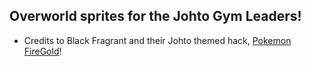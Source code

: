 ## Overworld sprites for the Johto Gym Leaders!

- Credits to Black Fragrant and their Johto themed hack, [Pokemon FireGold](https://www.pokecommunity.com/threads/pok%C3%A9mon-fire-gold-1-4.473130/)!